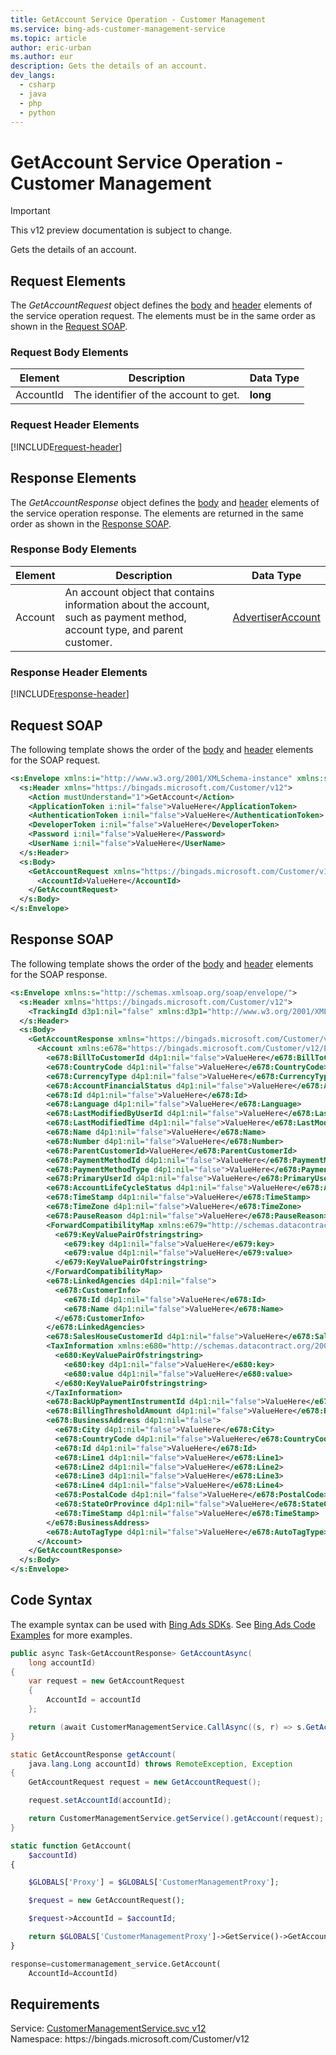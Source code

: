 ```yaml
---
title: GetAccount Service Operation - Customer Management
ms.service: bing-ads-customer-management-service
ms.topic: article
author: eric-urban
ms.author: eur
description: Gets the details of an account.
dev_langs: 
  - csharp
  - java
  - php
  - python
---
```

# GetAccount Service Operation - Customer Management

> [!IMPORTANT]
> This v12 preview documentation is subject to change.

Gets the details of an account.

## <a name="request"></a>Request Elements
The *GetAccountRequest* object defines the [body](#request-body) and [header](#request-header) elements of the service operation request. The elements must be in the same order as shown in the [Request SOAP](#request-soap). 

### <a name="request-body"></a>Request Body Elements

|Element|Description|Data Type|
|-----------|---------------|-------------|
|<a name="accountid"></a>AccountId|The identifier of the account to get.|**long**|

### <a name="request-header"></a>Request Header Elements
[!INCLUDE[request-header](./includes/request-header)]

## <a name="response"></a>Response Elements
The *GetAccountResponse* object defines the [body](#response-body) and [header](#response-header) elements of the service operation response. The elements are returned in the same order as shown in the [Response SOAP](#response-soap).

### <a name="response-body"></a>Response Body Elements

|Element|Description|Data Type|
|-----------|---------------|-------------|
|<a name="account"></a>Account|An account object that contains information about the account, such as payment method, account type, and parent customer.|[AdvertiserAccount](advertiseraccount)|

### <a name="response-header"></a>Response Header Elements
[!INCLUDE[response-header](./includes/response-header)]

## <a name="request-soap"></a>Request SOAP
The following template shows the order of the [body](#request-body) and [header](#request-header) elements for the SOAP request.

```xml
<s:Envelope xmlns:i="http://www.w3.org/2001/XMLSchema-instance" xmlns:s="http://schemas.xmlsoap.org/soap/envelope/">
  <s:Header xmlns="https://bingads.microsoft.com/Customer/v12">
    <Action mustUnderstand="1">GetAccount</Action>
    <ApplicationToken i:nil="false">ValueHere</ApplicationToken>
    <AuthenticationToken i:nil="false">ValueHere</AuthenticationToken>
    <DeveloperToken i:nil="false">ValueHere</DeveloperToken>
    <Password i:nil="false">ValueHere</Password>
    <UserName i:nil="false">ValueHere</UserName>
  </s:Header>
  <s:Body>
    <GetAccountRequest xmlns="https://bingads.microsoft.com/Customer/v12">
      <AccountId>ValueHere</AccountId>
    </GetAccountRequest>
  </s:Body>
</s:Envelope>
```

## <a name="response-soap"></a>Response SOAP
The following template shows the order of the [body](#response-body) and [header](#response-header) elements for the SOAP response.

```xml
<s:Envelope xmlns:s="http://schemas.xmlsoap.org/soap/envelope/">
  <s:Header xmlns="https://bingads.microsoft.com/Customer/v12">
    <TrackingId d3p1:nil="false" xmlns:d3p1="http://www.w3.org/2001/XMLSchema-instance">ValueHere</TrackingId>
  </s:Header>
  <s:Body>
    <GetAccountResponse xmlns="https://bingads.microsoft.com/Customer/v12">
      <Account xmlns:e678="https://bingads.microsoft.com/Customer/v12/Entities" d4p1:nil="false" xmlns:d4p1="http://www.w3.org/2001/XMLSchema-instance">
        <e678:BillToCustomerId d4p1:nil="false">ValueHere</e678:BillToCustomerId>
        <e678:CountryCode d4p1:nil="false">ValueHere</e678:CountryCode>
        <e678:CurrencyType d4p1:nil="false">ValueHere</e678:CurrencyType>
        <e678:AccountFinancialStatus d4p1:nil="false">ValueHere</e678:AccountFinancialStatus>
        <e678:Id d4p1:nil="false">ValueHere</e678:Id>
        <e678:Language d4p1:nil="false">ValueHere</e678:Language>
        <e678:LastModifiedByUserId d4p1:nil="false">ValueHere</e678:LastModifiedByUserId>
        <e678:LastModifiedTime d4p1:nil="false">ValueHere</e678:LastModifiedTime>
        <e678:Name d4p1:nil="false">ValueHere</e678:Name>
        <e678:Number d4p1:nil="false">ValueHere</e678:Number>
        <e678:ParentCustomerId>ValueHere</e678:ParentCustomerId>
        <e678:PaymentMethodId d4p1:nil="false">ValueHere</e678:PaymentMethodId>
        <e678:PaymentMethodType d4p1:nil="false">ValueHere</e678:PaymentMethodType>
        <e678:PrimaryUserId d4p1:nil="false">ValueHere</e678:PrimaryUserId>
        <e678:AccountLifeCycleStatus d4p1:nil="false">ValueHere</e678:AccountLifeCycleStatus>
        <e678:TimeStamp d4p1:nil="false">ValueHere</e678:TimeStamp>
        <e678:TimeZone d4p1:nil="false">ValueHere</e678:TimeZone>
        <e678:PauseReason d4p1:nil="false">ValueHere</e678:PauseReason>
        <ForwardCompatibilityMap xmlns:e679="http://schemas.datacontract.org/2004/07/System.Collections.Generic" d4p1:nil="false">
          <e679:KeyValuePairOfstringstring>
            <e679:key d4p1:nil="false">ValueHere</e679:key>
            <e679:value d4p1:nil="false">ValueHere</e679:value>
          </e679:KeyValuePairOfstringstring>
        </ForwardCompatibilityMap>
        <e678:LinkedAgencies d4p1:nil="false">
          <e678:CustomerInfo>
            <e678:Id d4p1:nil="false">ValueHere</e678:Id>
            <e678:Name d4p1:nil="false">ValueHere</e678:Name>
          </e678:CustomerInfo>
        </e678:LinkedAgencies>
        <e678:SalesHouseCustomerId d4p1:nil="false">ValueHere</e678:SalesHouseCustomerId>
        <TaxInformation xmlns:e680="http://schemas.datacontract.org/2004/07/System.Collections.Generic" d4p1:nil="false">
          <e680:KeyValuePairOfstringstring>
            <e680:key d4p1:nil="false">ValueHere</e680:key>
            <e680:value d4p1:nil="false">ValueHere</e680:value>
          </e680:KeyValuePairOfstringstring>
        </TaxInformation>
        <e678:BackUpPaymentInstrumentId d4p1:nil="false">ValueHere</e678:BackUpPaymentInstrumentId>
        <e678:BillingThresholdAmount d4p1:nil="false">ValueHere</e678:BillingThresholdAmount>
        <e678:BusinessAddress d4p1:nil="false">
          <e678:City d4p1:nil="false">ValueHere</e678:City>
          <e678:CountryCode d4p1:nil="false">ValueHere</e678:CountryCode>
          <e678:Id d4p1:nil="false">ValueHere</e678:Id>
          <e678:Line1 d4p1:nil="false">ValueHere</e678:Line1>
          <e678:Line2 d4p1:nil="false">ValueHere</e678:Line2>
          <e678:Line3 d4p1:nil="false">ValueHere</e678:Line3>
          <e678:Line4 d4p1:nil="false">ValueHere</e678:Line4>
          <e678:PostalCode d4p1:nil="false">ValueHere</e678:PostalCode>
          <e678:StateOrProvince d4p1:nil="false">ValueHere</e678:StateOrProvince>
          <e678:TimeStamp d4p1:nil="false">ValueHere</e678:TimeStamp>
        </e678:BusinessAddress>
        <e678:AutoTagType d4p1:nil="false">ValueHere</e678:AutoTagType>
      </Account>
    </GetAccountResponse>
  </s:Body>
</s:Envelope>
```

## <a name="example"></a>Code Syntax
The example syntax can be used with [Bing Ads SDKs](/bingads/guides/client-libraries). See [Bing Ads Code Examples](/bingads/guides/code-examples) for more examples.
```csharp
public async Task<GetAccountResponse> GetAccountAsync(
	long accountId)
{
	var request = new GetAccountRequest
	{
		AccountId = accountId
	};

	return (await CustomerManagementService.CallAsync((s, r) => s.GetAccountAsync(r), request));
}
```
```java
static GetAccountResponse getAccount(
	java.lang.Long accountId) throws RemoteException, Exception
{
	GetAccountRequest request = new GetAccountRequest();

	request.setAccountId(accountId);

	return CustomerManagementService.getService().getAccount(request);
}
```
```php
static function GetAccount(
	$accountId)
{

	$GLOBALS['Proxy'] = $GLOBALS['CustomerManagementProxy'];

	$request = new GetAccountRequest();

	$request->AccountId = $accountId;

	return $GLOBALS['CustomerManagementProxy']->GetService()->GetAccount($request);
}
```
```python
response=customermanagement_service.GetAccount(
	AccountId=AccountId)
```

## Requirements
Service: [CustomerManagementService.svc v12](https://clientcenter.api.bingads.microsoft.com/Api/CustomerManagement/v12/CustomerManagementService.svc)  
Namespace: https\://bingads.microsoft.com/Customer/v12  

